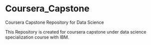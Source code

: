 # Coursera_Capstone
Coursera Capstone Repository for Data Science

This Repository is created for coursera capstone under data science specialization course with IBM.
